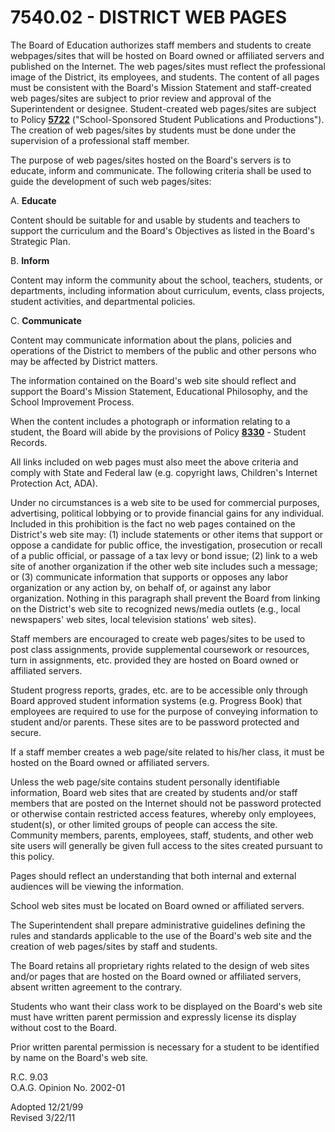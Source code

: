 7540.02 - DISTRICT WEB PAGES
============================

The Board of Education authorizes staff members and students to create
webpages/sites that will be hosted on Board owned or affiliated servers
and published on the Internet. The web pages/sites must reflect the
professional image of the District, its employees, and students. The
content of all pages must be consistent with the Board's Mission
Statement and staff-created web pages/sites are subject to prior review
and approval of the Superintendent or designee. Student-created web
pages/sites are subject to Policy [**5722**](po5722.md)
("School-Sponsored Student Publications and Productions"). The creation
of web pages/sites by students must be done under the supervision of a
professional staff member.

The purpose of web pages/sites hosted on the Board's servers is to
educate, inform and communicate. The following criteria shall be used to
guide the development of such web pages/sites:

A. **Educate**

Content should be suitable for and usable by students and teachers to
support the curriculum and the Board's Objectives as listed in the
Board's Strategic Plan.

B. **Inform**

Content may inform the community about the school, teachers, students,
or departments, including information about curriculum, events, class
projects, student activities, and departmental policies.

C. **Communicate**

Content may communicate information about the plans, policies and
operations of the District to members of the public and other persons
who may be affected by District matters.

The information contained on the Board's web site should reflect and
support the Board's Mission Statement, Educational Philosophy, and the
School Improvement Process.

When the content includes a photograph or information relating to a
student, the Board will abide by the provisions of Policy
[**8330**](po8330.md) - Student Records.

All links included on web pages must also meet the above criteria and
comply with State and Federal law (e.g. copyright laws, Children's
Internet Protection Act, ADA).

Under no circumstances is a web site to be used for commercial purposes,
advertising, political lobbying or to provide financial gains for any
individual. Included in this prohibition is the fact no web pages
contained on the District's web site may: (1) include statements or
other items that support or oppose a candidate for public office, the
investigation, prosecution or recall of a public official, or passage of
a tax levy or bond issue; (2) link to a web site of another organization
if the other web site includes such a message; or (3) communicate
information that supports or opposes any labor organization or any
action by, on behalf of, or against any labor organization. Nothing in
this paragraph shall prevent the Board from linking on the District's
web site to recognized news/media outlets (e.g., local newspapers' web
sites, local television stations' web sites).

Staff members are encouraged to create web pages/sites to be used to
post class assignments, provide supplemental coursework or resources,
turn in assignments, etc. provided they are hosted on Board owned or
affiliated servers.

Student progress reports, grades, etc. are to be accessible only through
Board approved student information systems (e.g. Progress Book) that
employees are required to use for the purpose of conveying information
to student and/or parents. These sites are to be password protected and
secure.

If a staff member creates a web page/site related to his/her class, it
must be hosted on the Board owned or affiliated servers.

Unless the web page/site contains student personally identifiable
information, Board web sites that are created by students and/or staff
members that are posted on the Internet should not be password protected
or otherwise contain restricted access features, whereby only employees,
student(s), or other limited groups of people can access the site.
Community members, parents, employees, staff, students, and other web
site users will generally be given full access to the sites created
pursuant to this policy.

Pages should reflect an understanding that both internal and external
audiences will be viewing the information.

School web sites must be located on Board owned or affiliated servers.

The Superintendent shall prepare administrative guidelines defining the
rules and standards applicable to the use of the Board's web site and
the creation of web pages/sites by staff and students.

The Board retains all proprietary rights related to the design of web
sites and/or pages that are hosted on the Board owned or affiliated
servers, absent written agreement to the contrary.

Students who want their class work to be displayed on the Board's web
site must have written parent permission and expressly license its
display without cost to the Board.

Prior written parental permission is necessary for a student to be
identified by name on the Board's web site.

R.C. 9.03\
 O.A.G. Opinion No. 2002-01

Adopted 12/21/99\
 Revised 3/22/11

